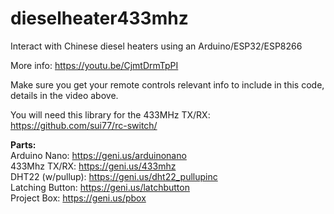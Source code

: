 # dieselheater433mhz
Interact with Chinese diesel heaters using an Arduino/ESP32/ESP8266

More info: https://youtu.be/CjmtDrmTpPI

Make sure you get your remote controls relevant info to include in this code, details in the video above.

You will need this library for the 433MHz TX/RX: https://github.com/sui77/rc-switch/

**Parts:**  
Arduino Nano: https://geni.us/arduinonano  
433Mhz TX/RX: https://geni.us/433mhz  
DHT22 (w/pullup): https://geni.us/dht22_pullupinc  
Latching Button: https://geni.us/latchbutton  
Project Box: https://geni.us/pbox
